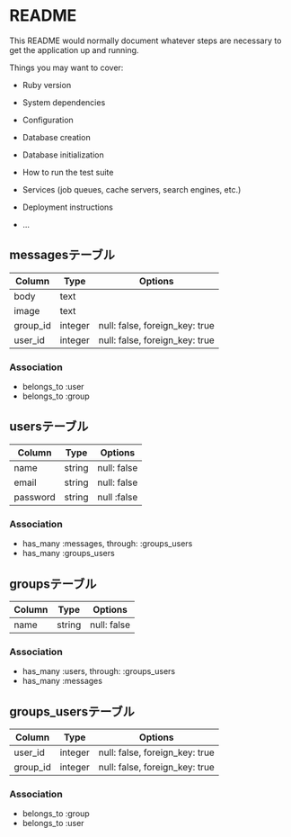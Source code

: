 # README

This README would normally document whatever steps are necessary to get the
application up and running.

Things you may want to cover:

* Ruby version

* System dependencies

* Configuration

* Database creation

* Database initialization

* How to run the test suite

* Services (job queues, cache servers, search engines, etc.)

* Deployment instructions

* ...

##  messagesテーブル
|Column|Type|Options|
|------|----|-------|
|body|text||
|image|text||
|group_id|integer|null: false, foreign_key: true|
|user_id|integer|null: false, foreign_key: true|

###  Association
- belongs_to :user
- belongs_to :group

##  usersテーブル
|Column|Type|Options|
|------|----|-------|
|name|string|null: false|
|email|string|null: false|
|password|string|null :false|

###  Association
- has_many :messages, through: :groups_users
- has_many :groups_users

##  groupsテーブル
|Column|Type|Options|
|------|----|-------|
|name|string|null: false|

###  Association
- has_many :users, through: :groups_users
- has_many :messages


## groups_usersテーブル

|Column|Type|Options|
|------|----|-------|
|user_id|integer|null: false, foreign_key: true|
|group_id|integer|null: false, foreign_key: true|

### Association
- belongs_to :group
- belongs_to :user